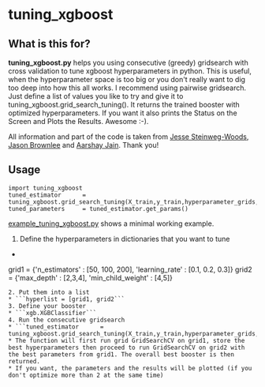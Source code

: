 # tuning_xgboost
## What is this for?
**tuning_xgboost.py** helps you using consecutive (greedy) gridsearch with cross validation to tune xgboost hyperparameters in python. This is useful, when the hyperparameter space is too big or you don't really want to dig too deep into how this all works.
I recommend using pairwise gridsearch. Just define a list of values you like to try and give it to tuning_xgboost.grid_search_tuning(). It returns the trained booster with optimized hyperparameters. If you want it also prints the Status on the Screen and Plots the Results. Awesome :-).

All information and part of the code is taken from [Jesse Steinweg-Woods](https://jessesw.com/XG-Boost/), [Jason Brownlee](http://machinelearningmastery.com/tune-learning-rate-for-gradient-boosting-with-xgboost-in-python/) and [Aarshay Jain](https://www.analyticsvidhya.com/blog/2016/03/complete-guide-parameter-tuning-xgboost-with-codes-python/). Thank you!



## Usage
```
import tuning_xgboost
tuned_estimator      = tuning_xgboost.grid_search_tuning(X_train,y_train,hyperparameter_grids,booster)
tuned_parameters     = tuned_estimator.get_params()
```

[example_tuning_xgboost.py](https://github.com/teezeit/tuning_xgboost/blob/master/example_tuning_xgboost.py) shows a minimal working example.




1. Define the hyperparameters in dictionaries that you want to tune
  * ```
  grid1 = {'n_estimators' : [50, 100, 200], 'learning_rate' : [0.1, 0.2, 0.3]}
  grid2 = {'max_depth' : [2,3,4], 'min_child_weight' : [4,5]}
  ```
2. Put them into a list
  * ```hyperlist = [grid1, grid2```
3. Define your booster
  * ```xgb.XGBClassifier```
4. Run the consecutive gridsearch
  * ```tuned_estimator      = tuning_xgboost.grid_search_tuning(X_train,y_train,hyperparameter_grids,booster)```
  * The function will first run grid GridSearchCV on grid1, store the best hyperparameters then proceed to run GridSearchCV on grid2 with the best parameters from grid1. The overall best booster is then returned.
  * If you want, the parameters and the results will be plotted (if you don't optimize more than 2 at the same time)




